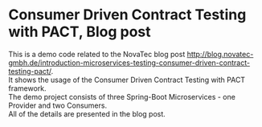 # Consumer Driven Contract Testing with PACT, Blog post
This is a demo code related to the NovaTec blog post http://blog.novatec-gmbh.de/introduction-microservices-testing-consumer-driven-contract-testing-pact/. </br> 
It shows the usage of the Consumer Driven Contract Testing with PACT framework. <br>
The demo project consists of three Spring-Boot Microservices - one Provider and two Consumers. <br>
All of the details are presented in the blog post.
